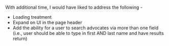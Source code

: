With additional time, I would have liked to address the following - 
- Loading treatment 
- Expand on UI in the page header
- Add the ability for a user to search advocates via more than one field (i.e., user should be able to type in first AND last name and have results return)